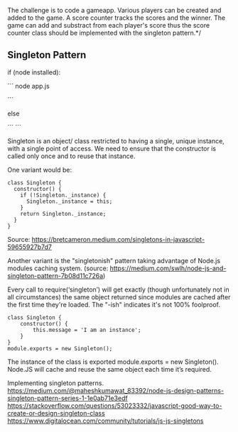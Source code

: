 The challenge is to code a gameapp. Various players can be created and 
added to the game. A score counter tracks the scores and the winner. The game can add and substract from each player's score thus the score counter class should be implemented with the singleton pattern.*/



## Singleton Pattern

if (node installed):

´´´
node app.js

´´´

else

´´´
´´´


Singleton is an object/ class restricted to having a single, unique instance, 
with a single point of access. We need to ensure that the constructor is called 
only once and to reuse that instance.



One variant would be:

```
class Singleton {
  constructor() {
    if (!Singleton._instance) {
      Singleton._instance = this;
    }
    return Singleton._instance;
  }
}
```
Source: https://bretcameron.medium.com/singletons-in-javascript-59655927b7d7

Another variant is the "singletonish" pattern taking advantage of Node.js modules caching system. 
(source: https://medium.com/swlh/node-js-and-singleton-pattern-7b08d11c726a)

Every call to require(‘singleton’) will get exactly (though unfortunately not in all circumstances) the same object returned since modules are cached after the first time they're loaded. The "-ish" indicates it's not 100% foolproof.

```
class Singleton {
    constructor() {
        this.message = 'I am an instance';
    }
}
module.exports = new Singleton();
```

The instance of the class is exported module.exports = new Singleton(). 
Node.JS will cache and reuse the same object each time it’s required.


Implementing singleton patterns.
https://medium.com/@maheshkumawat_83392/node-js-design-patterns-singleton-pattern-series-1-1e0ab71e3edf
https://stackoverflow.com/questions/53023332/javascript-good-way-to-create-or-design-singleton-class
https://www.digitalocean.com/community/tutorials/js-js-singletons
